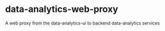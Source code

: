 # data-analytics-web-proxy
A web proxy from the data-analytics-ui to backend data-analytics services
